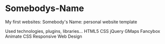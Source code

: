 # Somebodys-Name
My first websites: Somebody's Name: personal website template

Used technologies, plugins, libraries...
HTML5
CSS
jQuery
GMaps
Fancybox
Animate CSS
Responsive Web Design

